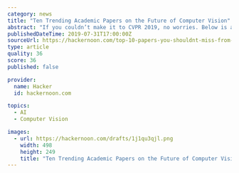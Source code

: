 ```yaml
---
category: news
title: "Ten Trending Academic Papers on the Future of Computer Vision"
abstract: "If you couldn’t make it to CVPR 2019, no worries. Below is a list of top 10 papers everyone was talking about, covering DeepFakes, Facial Recognition, Reconstruction, & more. TLDR: Given audio speech input, they generate plausible gestures to go along ..."
publishedDateTime: 2019-07-31T17:00:00Z
sourceUrl: https://hackernoon.com/top-10-papers-you-shouldnt-miss-from-cvpr-2019-deepfake-facial-recognition-reconstruction-and-more-d5ly3q1w
type: article
quality: 36
score: 36
published: false

provider:
  name: Hacker
  id: hackernoon.com

topics:
  - AI
  - Computer Vision

images:
  - url: https://hackernoon.com/drafts/1j1qu3qjl.png
    width: 498
    height: 249
    title: "Ten Trending Academic Papers on the Future of Computer Vision"
---
```

